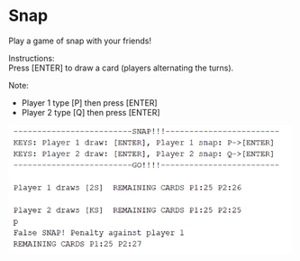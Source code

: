 # Snap

Play a game of snap with your friends!

Instructions:  
Press [ENTER] to draw a card (players alternating the turns).

Note:
+ Player 1 type [P] then press [ENTER]
+ Player 2 type [Q] then press [ENTER]

![snap](screenshots/snap-1.PNG)
